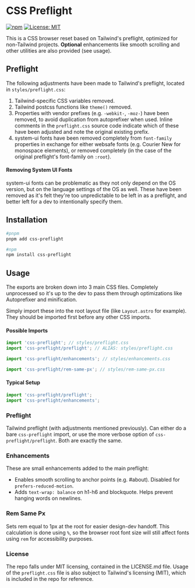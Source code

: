 # CSS Preflight

[![npm](https://img.shields.io/npm/v/css-preflight?color=red)](https://www.npmjs.com/package/css-preflight)
[![License: MIT](https://img.shields.io/badge/License-MIT-blue.svg)](https://github.com/woodbrettm/css-preflight/blob/main/LICENSE.md)

This is a CSS browser reset based on Tailwind's preflight, optimized for non-Tailwind projects. **Optional** enhancements like smooth scrolling and other utilities are also provided (see usage).

## Preflight

The following adjustments have been made to Tailwind's preflight, located in `styles/preflight.css`:

1. Tailwind-specific CSS variables removed.
2. Tailwind postcss functions like `theme()` removed.
3. Properties with vendor prefixes (e.g. `-webkit-`, `-moz-`) have been removed, to avoid duplication
   from autoprefixer when used. Inline comments in the `preflight.css` source code indicate which of
   these have been adjusted and note the original existing prefix.
4. system-ui fonts have been removed completely from `font-family` properties in exchange for
   either websafe fonts (e.g. Courier New for monospace elements), or removed completely (in the case
   of the original preflight's font-family on `:root`).

#### Removing System UI Fonts

system-ui fonts can be problematic as they not only depend on the OS version, but on the language
settings of the OS as well. These have been removed as it's felt they're too unpredictable to be
left in as a preflight, and better left for a dev to intentionally specify them.

## Installation

```bash
#pnpm
pnpm add css-preflight

#npm
npm install css-preflight
```

## Usage

The exports are broken down into 3 main CSS files. Completely
unprocessed so it's up to the dev to pass them through optimizations like
Autoprefixer and minification.

Simply import these into the root layout file (like `Layout.astro` for example).
They should be imported first before any other CSS imports.

#### Possible Imports

```javascript
import 'css-preflight'; // styles/preflight.css
import 'css-preflight/preflight'; // ALIAS: styles/preflight.css

import 'css-preflight/enhancements'; // styles/enhancements.css

import 'css-preflight/rem-same-px'; // styles/rem-same-px.css
```

#### Typical Setup

```javascript
import 'css-preflight/preflight';
import 'css-preflight/enhancements';
```

### Preflight

Tailwind preflight (with adjustments mentioned previously). Can either do a bare
`css-preflight` import, or use the more verbose option of `css-preflight/preflight`.
Both are exactly the same.

### Enhancements

These are small enhancements added to the main preflight:

- Enables smooth scrolling to anchor points (e.g. #about). Disabled for `prefers-reduced-motion`.
- Adds `text-wrap: balance` on h1-h6 and blockquote. Helps prevent hanging words on newlines.

### Rem Same Px

Sets rem equal to 1px at the root for easier design-dev handoff. This calculation is done
using `%`, so the browser root font size will still affect fonts using `rem` for
accessibility purposes.

### License

The repo falls under MIT licensing, contained in the LICENSE.md file.
Usage of the `preflight.css` file is also subject to Tailwind's licensing (MIT), which is included
in the repo for reference.
